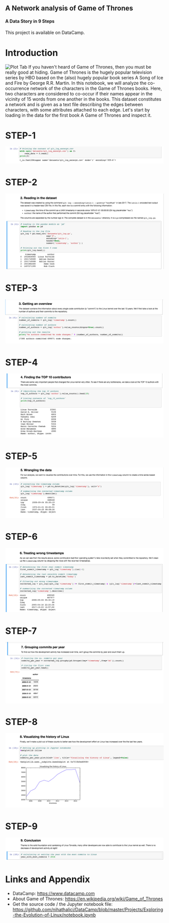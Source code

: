 ## A Network analysis of Game of Thrones
#### A Data Story in 9 Steps

This project is available on DataCamp.

Introduction
========================================================

![Plot Tab](https://upload.wikimedia.org/wikipedia/commons/thumb/7/71/Game_of_Thrones.svg/236px-Game_of_Thrones.svg.png) 
If you haven't heard of Game of Thrones, then you must be really good at hiding. Game of Thrones is the hugely popular television series by HBO based on the (also) hugely popular book series A Song of Ice and Fire by George R.R. Martin. In this notebook, we will analyze the co-occurrence network of the characters in the Game of Thrones books. Here, two characters are considered to co-occur if their names appear in the vicinity of 15 words from one another in the books.
This dataset constitutes a network and is given as a text file describing the edges between characters, with some attributes attached to each edge. Let's start by loading in the data for the first book A Game of Thrones and inspect it.

STEP-1
========================================================
![Plot Tab](https://github.com/nihathalici/DataCamp/blob/master/Projects/Exploring-the-Evolution-of-Linux/img/1.png)


STEP-2
========================================================
![Plot Tab](https://github.com/nihathalici/DataCamp/blob/master/Projects/Exploring-the-Evolution-of-Linux/img/2.png)



STEP-3
========================================================
![Plot Tab](https://github.com/nihathalici/DataCamp/blob/master/Projects/Exploring-the-Evolution-of-Linux/img/3.png)


STEP-4
========================================================
![Plot Tab](https://github.com/nihathalici/DataCamp/blob/master/Projects/Exploring-the-Evolution-of-Linux/img/4.png)

STEP-5
========================================================
![Plot Tab](https://github.com/nihathalici/DataCamp/blob/master/Projects/Exploring-the-Evolution-of-Linux/img/5.png)

STEP-6
========================================================
![Plot Tab](https://github.com/nihathalici/DataCamp/blob/master/Projects/Exploring-the-Evolution-of-Linux/img/6.png)

STEP-7
========================================================
![Plot Tab](https://github.com/nihathalici/DataCamp/blob/master/Projects/Exploring-the-Evolution-of-Linux/img/7.png)

STEP-8
========================================================
![Plot Tab](https://github.com/nihathalici/DataCamp/blob/master/Projects/Exploring-the-Evolution-of-Linux/img/8.png)

STEP-9
========================================================
![Plot Tab](https://github.com/nihathalici/DataCamp/blob/master/Projects/Exploring-the-Evolution-of-Linux/img/9.png)







Links and Appendix
========================================================

- DataCamp: https://www.datacamp.com
- About Game of Thrones: https://en.wikipedia.org/wiki/Game_of_Thrones
- Get the source code / the Jupyter notebook file: https://github.com/nihathalici/DataCamp/blob/master/Projects/Exploring-the-Evolution-of-Linux/notebook.ipynb

